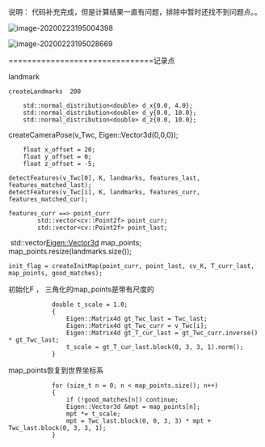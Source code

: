 

说明： 代码补充完成，但是计算结果一直有问题，排除中暂时还找不到问题点。。

![image-20200223195004398](/home/robot/tmp/github/hw/hw3/result.assets/image-20200223195004398.png)



![image-20200223195028669](/home/robot/tmp/github/hw/hw3/result.assets/image-20200223195028669.png)



===============================记录点



landmark   

```
createLandmarks  200

    std::normal_distribution<double> d_x{0.0, 4.0};
    std::normal_distribution<double> d_y{0.0, 10.0};
    std::normal_distribution<double> d_z{0.0, 10.0};
```





createCameraPose(v_Twc, Eigen::Vector3d(0,0,0));

```
    float x_offset = 20;
    float y_offset = 0;
    float z_offset = -5; 
```



```
detectFeatures(v_Twc[0], K, landmarks, features_last, features_matched_last);
detectFeatures(v_Twc[i], K, landmarks, features_curr, features_matched_cur);

features_curr ==> point_curr
        std::vector<cv::Point2f> point_curr;
        std::vector<cv::Point2f> point_last;
```




​    std::vector<Eigen::Vector3d> map_points;
​    map_points.resize(landmarks.size());

```
init_flag = createInitMap(point_curr, point_last, cv_K, T_curr_last, map_points, good_matches);
```

初始化F ， 三角化的map_points是带有尺度的

```
            double t_scale = 1.0;
            {
                Eigen::Matrix4d gt_Twc_last = Twc_last;
                Eigen::Matrix4d gt_Twc_curr = v_Twc[i];
                Eigen::Matrix4d gt_T_cur_last = gt_Twc_curr.inverse() * gt_Twc_last;
                t_scale = gt_T_cur_last.block(0, 3, 3, 1).norm();
            }
```

map_points恢复到世界坐标系

```
            for (size_t n = 0; n < map_points.size(); n++)
            {
                if (!good_matches[n]) continue;
                Eigen::Vector3d &mpt = map_points[n];
                mpt *= t_scale;
                mpt = Twc_last.block(0, 0, 3, 3) * mpt + Twc_last.block(0, 3, 3, 1);
            }
```

